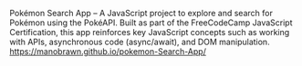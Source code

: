 Pokémon Search App – A JavaScript project to explore and search for Pokémon using the PokéAPI.
Built as part of the FreeCodeCamp JavaScript Certification, this app reinforces key JavaScript concepts such as working with APIs, asynchronous code (async/await), and DOM manipulation.
https://manobrawn.github.io/pokemon-Search-App/

